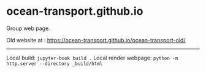 # ocean-transport.github.io
Group web page.

Old website at : https://ocean-transport.github.io/ocean-transport-old/

---

Local build: `jupyter-book build .`
Local render webpage: `python -m http.server --directory _build/html`


